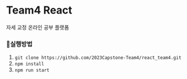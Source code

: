 # Team4 React

자세 교정 온라인 공부 플랫폼

### 🔎실행방법

1. `git clone https://github.com/2023Capstone-Team4/react_team4.git`
2. `npm install`
3. `npm run start`
